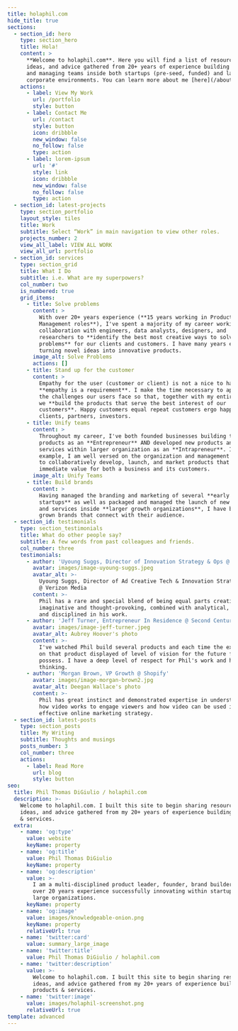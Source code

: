 ```yaml
---
title: holaphil.com
hide_title: true
sections:
  - section_id: hero
    type: section_hero
    title: Hola!
    content: >
      **Welcome to holaphil.com**. Here you will find a list of resources,
      ideas, and advice gathered from 20+ years of experience building products
      and managing teams inside both startups (pre-seed, funded) and larger
      corporate environments. You can learn more about me [here](/about/).
    actions:
      - label: View My Work
        url: /portfolio
        style: button
      - label: Contact Me
        url: /contact
        style: button
        icon: dribbble
        new_window: false
        no_follow: false
        type: action
      - label: lorem-ipsum
        url: '#'
        style: link
        icon: dribbble
        new_window: false
        no_follow: false
        type: action
  - section_id: latest-projects
    type: section_portfolio
    layout_style: tiles
    title: Work
    subtitle: Select “Work” in main navigation to view other roles.
    projects_number: 2
    view_all_label: VIEW ALL WORK
    view_all_url: portfolio
  - section_id: services
    type: section_grid
    title: What I Do
    subtitle: i.e. What are my superpowers?
    col_number: two
    is_numbered: true
    grid_items:
      - title: Solve problems
        content: >
          With over 20+ years experience (**15 years working in Product
          Management roles**), I've spent a majority of my career working in
          collaboration with engineers, data analysts, designers, and
          researchers to **identify the best most creative ways to solve complex
          problems** for our clients and customers. I have many years experience
          turning novel ideas into innovative products.
        image_alt: Solve Problems
        actions: []
      - title: Stand up for the customer
        content: >
          Empathy for the user (customer or client) is not a nice to have —
          **empathy is a requirement**. I make the time necessary to appreciate
          the challenges our users face so that, together with my entire team,
          we **build the products that serve the best interest of our
          customers**. Happy customers equal repeat customers ergo happy
          clients, partners, investors.
      - title: Unify teams
        content: >
          Throughout my career, I've both founded businesses building teams and
          products as an **Entrepreneur** AND developed new products and
          services within larger organization as an **Intrapreneur**. In either
          example, I am well versed on the organization and management required
          to collaboratively develop, launch, and market products that deliver
          immediate value for both a business and its customers.
        image_alt: Unify Teams
      - title: Build brands
        content: >
          Having managed the branding and marketing of several **early stage
          startups** as well as packaged and managed the launch of new products
          and services inside **larger growth organizations**, I have built and
          grown brands that connect with their audience.
  - section_id: testimonials
    type: section_testimonials
    title: What do other people say?
    subtitle: A few words from past colleagues and friends.
    col_number: three
    testimonials:
      - author: 'Uyoung Suggs, Director of Innovation Strategy & Ops @ Verizon Media'
        avatar: images/image-uyoung-suggs.jpeg
        avatar_alt: >-
          Uyoung Suggs, Director of Ad Creative Tech & Innovation Strategy & Ops
          @ Verizon Media
        content: >-
          Phil has a rare and special blend of being equal parts creative,
          imaginative and thought-provoking, combined with analytical, organized
          and disciplined in his work.
      - author: 'Jeff Turner, Entrepreneur In Residence @ Second Century Ventures'
        avatar: images/image-jeff-turner.jpeg
        avatar_alt: Aubrey Hoover's photo
        content: >-
          I've watched Phil build several products and each time the execution
          on that product displayed of level of vision for the future few people
          possess. I have a deep level of respect for Phil's work and his
          thinking.
      - author: 'Morgan Brown, VP Growth @ Shopify'
        avatar: images/image-morgan-brown2.jpg
        avatar_alt: Deegan Wallace's photo
        content: >-
          Phil has great instinct and demonstrated expertise in understanding
          how video works to engage viewers and how video can be used in an
          effective online marketing strategy.
  - section_id: latest-posts
    type: section_posts
    title: My Writing
    subtitle: Thoughts and musings
    posts_number: 3
    col_number: three
    actions:
      - label: Read More
        url: blog
        style: button
seo:
  title: Phil Thomas DiGiulio / holaphil.com
  description: >-
    Welcome to holaphil.com. I built this site to begin sharing resources,
    ideas, and advice gathered from my 20+ years of experience building products
    & services.
  extra:
    - name: 'og:type'
      value: website
      keyName: property
    - name: 'og:title'
      value: Phil Thomas DiGiulio
      keyName: property
    - name: 'og:description'
      value: >-
        I am a multi-disciplined product leader, founder, brand builder with
        over 20 years experience successfully innovating within startups and
        large organizations.
      keyName: property
    - name: 'og:image'
      value: images/knowledgeable-onion.png
      keyName: property
      relativeUrl: true
    - name: 'twitter:card'
      value: summary_large_image
    - name: 'twitter:title'
      value: Phil Thomas DiGiulio / holaphil.com
    - name: 'twitter:description'
      value: >-
        Welcome to holaphil.com. I built this site to begin sharing resources,
        ideas, and advice gathered from my 20+ years of experience building
        products & services.
    - name: 'twitter:image'
      value: images/holaphil-screenshot.png
      relativeUrl: true
template: advanced
---
```

